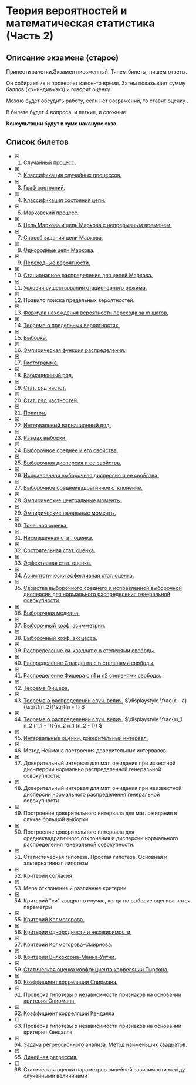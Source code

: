 # Теория вероятностей и математическая статистика (Часть 2)

## Описание экзамена (старое)
Принести зачетки.Экзамен письменный. Тянем билеты, пишем ответы.

Он собирает их и проверяет какое-то время. Затем показывает сумму баллов (кр+индив+экз) и говорит оценку.

Можно будет обсудить работу, если нет возражений, то ставит оценку .

В билете будет 4 вопроса, и легкие, и сложные

**Консультации будут в зуме накануне экза.**

## Список билетов

- [x] 1. [Случайный процесс.](./question01/README.md)
- [x] 2. [Классификация случайных процессов.](./question02/README.md)
- [x] 3. [Граф состояний.](./question03/README.md)
- [x] 4. [Классификация состояния цепи.](./question04/README.md)
- [x] 5. [Марковский процесс.](./question05/README.md)
- [x] 6. [Цепь Маркова и цепь Маркова с непрерывным временем.](./question06/README.md)
- [x] 7. [Способ задания цепи Маркова.](./question07/README.md)
- [x] 8. [Однородные цепи Маркова.](./question08/README.md)
- [x] 9. [Переходные вероятности.](./question09/README.md)
- [x] 10.	[Стационарное распределение для цепей Маркова.](./question10/README.md)
- [x] 11. [Условия существования стационарного режима.](./question11/README.md)
- [x] 12.	Правило поиска предельных вероятностей.
- [x] 13.	[Формула нахождения вероятности перехода за  m шагов.](./question13/README.md)
- [x] 14.	[Теорема о предельных вероятностях.](./question14/README.md)
- [x] 15.	[Выборка.](./question15/README.md)
- [x] 16.	[Эмпирическая функция распределения.](./question16/README.md)
- [x] 17.	[Гистограмма.](./question17/README.md)
- [x] 18.	[Вариационный ряд.](./question18/README.md)
- [x] 19.	[Стат. ряд частот.](./question19/README.md)
- [x] 20.	[Стат. ряд частностей.](./question20/README.md)
- [x] 21.	[Полигон.](./question21/README.md)
- [x] 22.	[Интервальный вариационный ряд.](./question22/README.md)
- [x] 23.	[Размах выборки.](./question23/README.md)
- [x] 24.	[Выборочное среднее и его свойства.](./question24/README.md)
- [x] 25.	[Выборочная дисперсия и ее свойства.](./question25/README.md)
- [x] 26.	[Исправленная выборочная дисперсия и ее свойства.](./question26/README.md)
- [x] 27.	[Выборочное среднеквадратичное отклонение.](./question27/README.md)
- [x] 28.	[Эмпирические центральные моменты.](./question28/README.md)
- [x] 29.	[Эмпирические начальные моменты.](./question29/README.md)
- [x] 30.	[Точечная оценка.](./question30/README.md)
- [x] 31.	[Несмещенная стат. оценка.](./question31/README.md)
- [x] 32.	[Состоятельная стат. оценка.](./question32/README.md)
- [x] 33.	[Эффективная стат. оценка.](./question33/README.md)
- [x] 34.	[Асимптотически эффективная стат. оценка.](./question34/README.md)
- [x] 35.	[Свойства выборочного среднего и исправленной выборочной дисперсии для нормального распределения генеральной совокупности.](./question35/README.md)
- [x] 36.	[Выборочная медиана.](./question36/README.md)
- [x] 37.	[Выборочный коэф. асимметрии.](./question37/README.md)
- [x] 38.	[Выборочный коэф. эксцесса.](./question38/README.md)
- [x] 39.	[Распределение хи-квадрат с n степенями свободы.](./question39/README.md)
- [x] 40.	[Распределение Стьюдента с n степенями свободы.](./question40/README.md)
- [x] 41.	[Распределение Фишера с n1 и n2 степенями свободы. ](./question41/README.md)
- [x] 42.	[Теорема Фишера.](./question42/README.md)
- [x] 43.	[Теорема о распределении случ. велич.](./question43/README.md) $\displaystyle  \frac{x - a}{\sqrt{m_2}}\sqrt{n - 1} $
- [x] 44.	[Теорема о распределении случ. велич.](./question44/README.md) $\displaystyle  \frac{m_1 n_2 (n_1 - 1)}{m_2 n_1 (n_2 - 1)} $
- [x] 45.	[Интервальные оценки, доверительный интервал.](./question45/README.md)
- [x] 46.	Метод Неймана построения доверительных интервалов.
- [x] 47.	Доверительный интервал для мат. ожидания при известной дис¬персии нормально распределенной генеральной совокупности.
- [x] 48.	Доверительный интервал для мат. ожидания при неизвестной дисперсии нормального распределения генеральной совокупности
- [x] 49.	Построение доверительного интервала для мат. ожидания в случае большой выборки
- [x] 50.	Построение доверительного интервала для среднеквадратичного отклонения и дисперсии нормального распределения генеральной совокупности.
- [x] 51.	Статистическая гипотеза. Простая гипотеза. Основная и альтернативная гипотезы
- [x] 52.	Критерий согласия
- [x] 53.	Мера отклонения и различные критерии
- [x] 54.	Критерий "хи" квадрат в случае, когда по выборке оценива¬ются параметры
- [x] 55.	[Критерий Колмогорова.](./question55/README.md)
- [x] 56.	[Критерии однородности и независимости.](./question56/README.md)
- [x] 57.	[Критерий Колмогорова-Смирнова.](./question57/README.md) 
- [x] 58.	[Критерий Вилкоксона-Манна-Уитни.](./question58/README.md)
- [x] 59.	[Статическая оценка коэффициента корреляции Пирсона.](./question59/README.md)
- [x] 60. [Коэффициент корреляции Спирмана.](./question60/README.md)
- [x] 61. [Проверка гипотезы о независимости признаков на основании критерия Спирмана.](./question61/README.md)
- [x] 62. [Коэффициент корреляции Кендалла](./question62/README.md)
- [ ] 63. Проверка гипотезы о независимости признаков на основании критерия Кендалла
- [x] 64. [Задача регрессионного анализа. Метод наименьших квадратов.](./question56/README.md)
- [x] 65. [Линейная регрессия.](./question65/README.md)
- [ ] 66. Статическая оценка параметров линейной зависимости между случайными величинами 
